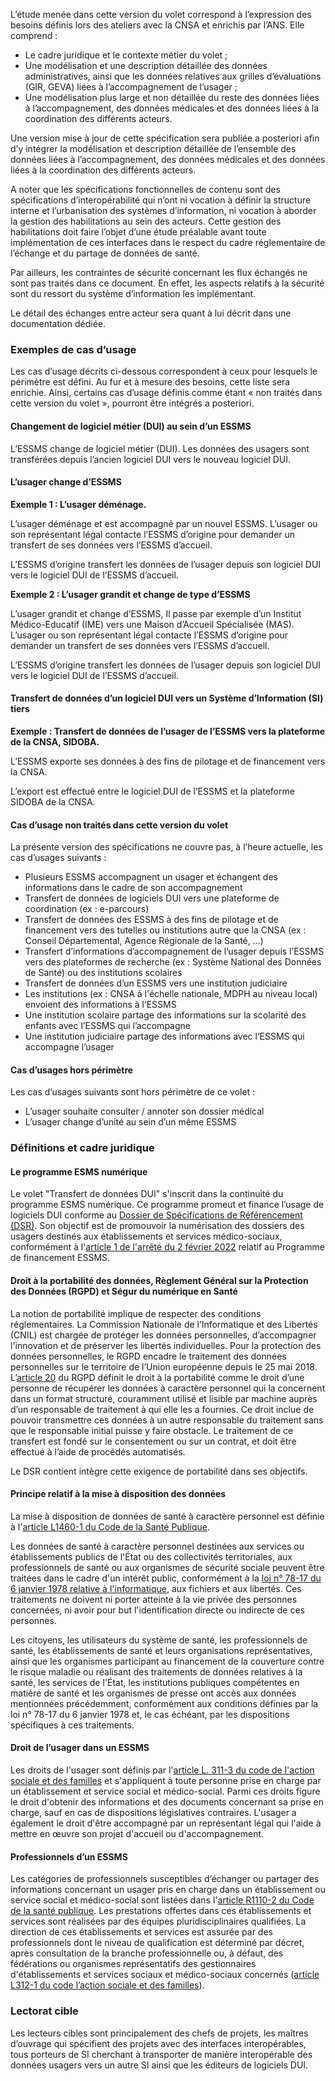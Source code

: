 L’étude menée dans cette version du volet correspond à l’expression des besoins définis lors des ateliers avec la CNSA et enrichis par l’ANS. Elle comprend :
* Le cadre juridique et le contexte métier du volet ;
* Une modélisation et une description détaillée des données administratives, ainsi que les données relatives aux grilles d’évaluations (GIR, GEVA) liées à l’accompagnement de l’usager ;
* Une modélisation plus large et non détaillée du reste des données liées à l’accompagnement, des données médicales et des données liées à la coordination des différents acteurs.

Une version mise à jour de cette spécification sera publiée a posteriori afin d’y intégrer la modélisation et description détaillée de l’ensemble des données liées à l’accompagnement, des données médicales et des données liées à la coordination des différents acteurs.

A noter que les spécifications fonctionnelles de contenu sont des spécifications d’interopérabilité qui n’ont ni vocation à définir la structure interne et l’urbanisation des systèmes d’information, ni vocation à aborder la gestion des habilitations au sein des acteurs. Cette gestion des habilitations doit faire l’objet d’une étude préalable avant toute implémentation de ces interfaces dans le respect du cadre réglementaire de l’échange et du partage de données de santé. 

Par ailleurs, les contraintes de sécurité concernant les flux échangés ne sont pas traités dans ce document. En effet, les aspects relatifs à la sécurité sont du ressort du système d’information les implémentant.

Le détail des échanges entre acteur sera quant à lui décrit dans une documentation dédiée.



### Exemples de cas d’usage

Les cas d’usage décrits ci-dessous correspondent à ceux pour lesquels le périmètre est défini. Au fur et à mesure des besoins, cette liste sera enrichie. Ainsi, certains cas d’usage définis comme étant « non traités dans cette version du volet », pourront être intégrés a posteriori.


#### Changement de logiciel métier (DUI) au sein d’un ESSMS

L’ESSMS change de logiciel métier (DUI). Les données des usagers sont transférées depuis l’ancien logiciel DUI vers le nouveau logiciel DUI.


#### L’usager change d’ESSMS 

**Exemple 1 : L’usager déménage.**

L’usager déménage et est accompagné par un nouvel ESSMS. L’usager ou son représentant légal contacte l’ESSMS d’origine pour demander un transfert de ses données vers l’ESSMS d’accueil.

L’ESSMS d’origine transfert les données de l’usager depuis son logiciel DUI vers le logiciel DUI de l’ESSMS d’accueil.

**Exemple 2 : L’usager grandit et change de type d’ESSMS**

L’usager grandit et change d’ESSMS, Il passe par exemple d’un Institut Médico-Educatif (IME) vers une Maison d’Accueil Spécialisée (MAS). L’usager ou son représentant légal contacte l’ESSMS d’origine pour demander un transfert de ses données vers l’ESSMS d’accueil.

L’ESSMS d’origine transfert les données de l’usager depuis son logiciel DUI vers le logiciel DUI de l’ESSMS d’accueil.


#### Transfert de données d’un logiciel DUI vers un Système d’Information (SI) tiers

**Exemple : Transfert de données de l’usager de l’ESSMS vers la plateforme de la CNSA, SIDOBA.**

L’ESSMS exporte ses données à des fins de pilotage et de financement vers la CNSA.

L’export est effectué entre le logiciel DUI de l’ESSMS et la plateforme SIDOBA de la CNSA.


#### Cas d’usage non traités dans cette version du volet

La présente version des spécifications ne couvre pas, à l’heure actuelle, les cas d’usages suivants :
* Plusieurs ESSMS accompagnent un usager et échangent des informations dans le cadre de son accompagnement
* Transfert de données de logiciels DUI vers une plateforme de coordination (ex : e-parcours)
* Transfert de données des ESSMS à des fins de pilotage et de financement vers des tutelles ou institutions autre que la CNSA (ex : Conseil Départemental, Agence Régionale de la Santé, …)
* Transfert d’informations d’accompagnement de l’usager depuis l’ESSMS vers des plateformes de recherche (ex : Système National des Données de Santé) ou des institutions scolaires
* Transfert de données d’un ESSMS vers une institution judiciaire
* Les institutions (ex : CNSA à l'échelle nationale, MDPH au niveau local) envoient des informations à l’ESSMS
* Une institution scolaire partage des informations sur la scolarité des enfants avec l’ESSMS qui l’accompagne
* Une institution judiciaire partage des informations avec l’ESSMS qui accompagne l’usager


#### Cas d’usages hors périmètre

Les cas d’usages suivants sont hors périmètre de ce volet :
* L’usager souhaite consulter / annoter son dossier médical
* L’usager change d’unité au sein d’un même ESSMS
 

### Définitions et cadre juridique

#### Le programme ESMS numérique

Le volet "Transfert de données DUI" s'inscrit dans la continuité du programme ESMS numérique. Ce programme promeut et finance l’usage de logiciels DUI conforme au <a href="https://esante.gouv.fr/sites/default/files/media_entity/documents/DSR-HOP-RI-Va1.pdf">Dossier de Spécifications de Référencement (DSR)</a>. Son objectif est de promouvoir la numérisation des dossiers des usagers destinés aux établissements et services médico-sociaux, conformément à l'<a href="https://www.legifrance.gouv.fr/jorf/id/JORFTEXT000045159638">article 1 de l'arrêté du 2 février 2022</a> relatif au Programme de financement ESSMS.


#### Droit à la portabilité des données, Règlement Général sur la Protection des Données (RGPD) et Ségur du numérique en Santé

La notion de portabilité implique de respecter des conditions réglementaires. La Commission Nationale de l’Informatique et des Libertés (CNIL) est chargée de protéger les données personnelles, d’accompagner l'innovation et de préserver les libertés individuelles. Pour la protection des données personnelles, le RGPD encadre le traitement des données personnelles sur le territoire de l’Union européenne depuis le 25 mai 2018. L’<a href="https://www.cnil.fr/fr/reglement-europeen-protection-donnees/chapitre3">article 20</a> du RGPD définit le droit à la portabilité comme le droit d’une personne de récupérer les données à caractère personnel qui la concernent dans un format structuré, couramment utilisé et lisible par machine auprès d’un responsable de traitement à qui elle les a fournies. Ce droit inclue de pouvoir transmettre ces données à un autre responsable du traitement sans que le responsable initial puisse y faire obstacle. Le traitement de ce transfert est fondé sur le consentement ou sur un contrat, et doit être effectué à l’aide de procédés automatisés. 

Le DSR contient intègre cette exigence de portabilité dans ses objectifs.


#### Principe relatif à la mise à disposition des données

La mise à disposition de données de santé à caractère personnel est définie à l'<a href="https://www.legifrance.gouv.fr/codes/article_lc/LEGIARTI000038886892">article L1460-1 du Code de la Santé Publique</a>.

Les données de santé à caractère personnel destinées aux services ou établissements publics de l'État ou des collectivités territoriales, aux professionnels de santé ou aux organismes de sécurité sociale peuvent être traitées dans le cadre d'un intérêt public, conformément à la <a href="https://www.legifrance.gouv.fr/loda/id/JORFTEXT000000886460">loi n° 78-17 du 6 janvier 1978 relative à l'informatique</a>, aux fichiers et aux libertés. Ces traitements ne doivent ni porter atteinte à la vie privée des personnes concernées, ni avoir pour but l'identification directe ou indirecte de ces personnes.

Les citoyens, les utilisateurs du système de santé, les professionnels de santé, les établissements de santé et leurs organisations représentatives, ainsi que les organismes participant au financement de la couverture contre le risque maladie ou réalisant des traitements de données relatives à la santé, les services de l'État, les institutions publiques compétentes en matière de santé et les organismes de presse ont accès aux données mentionnées précédemment, conformément aux conditions définies par la loi n° 78-17 du 6 janvier 1978 et, le cas échéant, par les dispositions spécifiques à ces traitements.


#### Droit de l’usager dans un ESSMS

Les droits de l'usager sont définis par l'<a href="https://www.legifrance.gouv.fr/codes/id/LEGIARTI000038887735/2019-07-27">article L. 311-3 du code de l'action sociale et des familles</a> et s'appliquent à toute personne prise en charge par un établissement et service social et médico-social. Parmi ces droits figure le droit d'obtenir des informations et des documents concernant sa prise en charge, sauf en cas de dispositions législatives contraires. L'usager a également le droit d'être accompagné par un représentant légal qui l'aide à mettre en œuvre son projet d'accueil ou d'accompagnement.


#### Professionnels d’un ESSMS

Les catégories de professionnels susceptibles d’échanger ou partager des informations concernant un usager pris en charge dans un établissement ou service social et médico-social sont listées dans l'<a href="https://www.legifrance.gouv.fr/codes/id/LEGIARTI000043926322/2021-08-08">article R1110-2 du Code de la santé publique</a>. Les prestations offertes dans ces établissements et services sont réalisées par des équipes pluridisciplinaires qualifiées. La direction de ces établissements et services est assurée par des professionnels dont le niveau de qualification est déterminé par décret, après consultation de la branche professionnelle ou, à défaut, des fédérations ou organismes représentatifs des gestionnaires d'établissements et services sociaux et médico-sociaux concernés (<a href="https://www.legifrance.gouv.fr/codes/section_lc/LEGITEXT000006074069/LEGISCTA000006174436/#LEGISCTA000006174436">article L312-1 du code l’action sociale et des familles</a>).


### Lectorat cible 

Les lecteurs cibles sont principalement des chefs de projets, les maîtres d’ouvrage qui spécifient des projets avec des interfaces interopérables, tous porteurs de SI cherchant à transporter de manière interopérable des données usagers vers un autre SI ainsi que les éditeurs de logiciels DUI.

